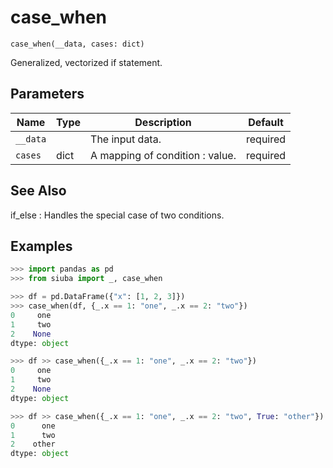 # case_when

`case_when(__data, cases: dict)`

Generalized, vectorized if statement.

## Parameters

| Name     | Type   | Description                     | Default   |
|----------|--------|---------------------------------|-----------|
| `__data` |        | The input data.                 | required  |
| `cases`  | dict   | A mapping of condition : value. | required  |

See Also
--------
if_else : Handles the special case of two conditions.
    

## Examples

```python
>>> import pandas as pd
>>> from siuba import _, case_when
```

```python
>>> df = pd.DataFrame({"x": [1, 2, 3]})
>>> case_when(df, {_.x == 1: "one", _.x == 2: "two"})
0     one
1     two
2    None
dtype: object
```

```python
>>> df >> case_when({_.x == 1: "one", _.x == 2: "two"})
0     one
1     two
2    None
dtype: object
```

```python
>>> df >> case_when({_.x == 1: "one", _.x == 2: "two", True: "other"})
0      one
1      two
2    other
dtype: object
```